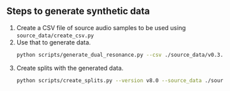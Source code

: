 ## Steps to generate synthetic data

1. Create a CSV file of source audio samples to be used using `source_data/create_csv.py`
2. Use that to generate data.
    ```sh
    python scripts/generate_dual_resonance.py --csv ./source_data/v0.3.20240503.csv --version v8.0 --save_both --num_samples 5000
    ```
3. Create splits with the generated data.
    ```sh
    python scripts/create_splits.py --version v8.0 --source_data ./source_data/v0.3.20240503.csv 
    ```
